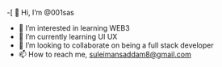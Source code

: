 -[ 👋 Hi, I’m @001sas
- 👀 I’m interested in learning WEB3
- 🌱 I’m currently learning UI UX
- 💞️ I’m looking to collaborate on being a full stack developer
- 📫 How to reach me, suleimansaddam8@gmail.com
<!---
001sas/001sas is a ✨ special ✨ repository because its `README.md` (this file) appears on your GitHub profile.
You can click the Preview link to take a look at your changes.
--->



